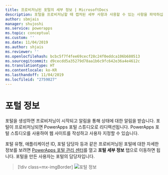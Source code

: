 ```yaml
---
title: 프로비저닝된 포털의 세부 정보 | MicrosoftDocs
description: 포털을 프로비저닝할 때 캡처된 세부 사항과 사용할 수 있는 사항을 파악하십시오.
author: sbmjais
manager: shujoshi
ms.service: powerapps
ms.topic: conceptual
ms.custom: ''
ms.date: 11/04/2019
ms.author: shjais
ms.reviewer: ''
ms.openlocfilehash: bcbc5f7f4fee69cecf28c24f0eddca106b680513
ms.sourcegitcommit: d9cecdd5a35279d78aa1b6c9fc642e36a4e4612c
ms.translationtype: HT
ms.contentlocale: ko-KR
ms.lasthandoff: 11/04/2019
ms.locfileid: "2759827"
---
```

# <a name="portal-details"></a>포털 정보

포털을 생성하면 프로비저닝이 시작되고 알림을 통해 상태에 대한 알림을 받습니다. 포털이 프로비저닝되면 PowerApps 포털 스튜디오로 리디렉션됩니다. PowerApps 포털 스튜디오를 사용하여 웹 사이트를 작성하고 사용자 지정할 수 있습니다.

포털 유형, 애플리케이션 ID, 포털 담당자 등과 같은 프로비저닝된 포털에 대한 자세한 정보를 보려면 [PowerApps 포털 관리 센터](admin-overview.md)를 열고 **포털 세부 정보** 탭으로 이동하면 됩니다. 포털을 만든 사용자는 포털의 담당자입니다.

> [!div class=mx-imgBorder]
> ![포털 정보](../media/portal-details-admin.png "포털 정보")